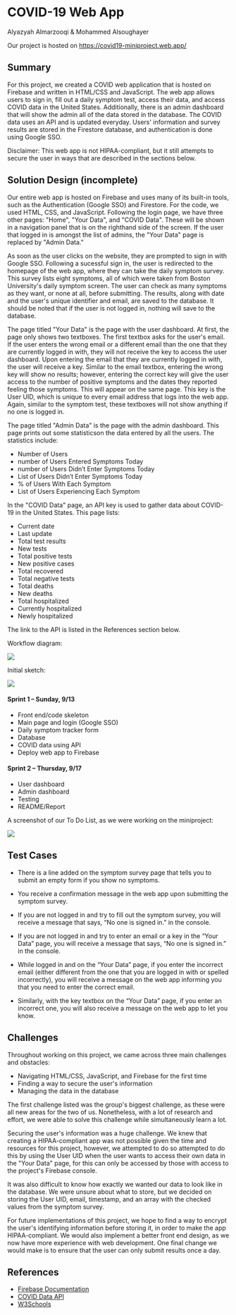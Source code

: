 # COVID-19 Web App

Alyazyah Almarzooqi & Mohammed Alsoughayer

Our project is hosted on https://covid19-miniproject.web.app/

## Summary
For this project, we created a COVID web application that is hosted on Firebase and written in HTML/CSS and JavaScript. The web app allows users to sign in, fill out a daily symptom test, access their data, and access COVID data in the United States. Additionally, there is an admin dashboard that will show the admin all of the data stored in the database. The COVID data uses an API and is updated everyday. Users' information and survey results are stored in the Firestore database, and authentication is done using Google SSO.

Disclaimer: This web app is not HIPAA-compliant, but it still attempts to secure the user in ways that are described in the sections below.

## Solution Design (incomplete)
Our entire web app is hosted on Firebase and uses many of its built-in tools, such as the Authentication (Google SSO) and Firestore. For the code, we used HTML, CSS, and JavaScript. Following the login page, we have three other pages: "Home", "Your Data", and "COVID Data". These will be shown in a navigation panel that is on the righthand side of the screen. If the user that logged in is amongst the list of admins, the "Your Data" page is replaced by "Admin Data."

As soon as the user clicks on the website, they are prompted to sign in with Google SSO. Following a sucessful sign in, the user is redirected to the homepage of the web app, where they can take the daily symptom survey. This survey lists eight symptoms, all of which were taken from Boston University's daily symptom screen. The user can check as many symptoms as they want, or none at all, before submitting. The results, along with date and the user's unique identifier and email, are saved to the database. It should be noted that if the user is not logged in, nothing will save to the database.

The page titled "Your Data" is the page with the user dashboard. At first, the page only shows two textboxes. The first textbox asks for the user's email. If the user enters the wrong email or a different email than the one that they are currently logged in with, they will not receive the key to access the user dashboard. Upon entering the email that they are currently logged in with, the user will receive a key. Similar to the email textbox, entering the wrong key will show no results; however, entering the correct key will give the user access to the number of positive symptoms and the dates they reported feeling those symptoms. This will appear on the same page. This key is the User UID, which is unique to every email address that logs into the web app. Again, similar to the symptom test, these textboxes will not show anything if no one is logged in.

The page titled "Admin Data" is the page with the admin dashboard. This page prints out some statisticson the data entered by all the users. The statistics include: 
* Number of Users
* number of Users Entered Symptoms Today  
* number of Users Didn’t Enter Symptoms Today 
* List of Users Didn’t Enter Symptoms Today
* % of Users With Each Symptom
* List of Users Experiencing  Each Symptom

In the "COVID Data" page, an API key is used to gather data about COVID-19 in the United States. This page lists:
* Current date
* Last update
* Total test results
* New tests
* Total positive tests
* New positive cases
* Total recovered
* Total negative tests
* Total deaths
* New deaths
* Total hospitalized
* Currently hospitalized
* Newly hospitalized

The link to the API is listed in the References section below.

Workflow diagram:

<img src="./images-report/workflow.png"/>

Initial sketch:

<img src="./images-report/initialsketch.jpg"/>

#### Sprint 1 – Sunday, 9/13
* Front end/code skeleton
* Main page and login (Google SSO)
* Daily symptom tracker form
* Database
* COVID data using API
* Deploy web app to Firebase

#### Sprint 2 – Thursday, 9/17
* User dashboard
* Admin dashboard
*	Testing
* README/Report

A screenshot of our To Do List, as we were working on the miniproject:

<img src="./images-report/todolist.png"/>

## Test Cases
* There is a line added on the symptom survey page that tells you to submit an empty form if you show no symptoms.

* You receive a confirmation message in the web app upon submitting the symptom survey.

* If you are not logged in and try to fill out the symptom survey, you will receive a message that says, “No one is signed in.” in the console.

* If you are not logged in and try to enter an email or a key in the “Your Data” page, you will receive a message that says, “No one is signed in.” in the console.

* While logged in and on the “Your Data” page, if you enter the incorrect email (either different from the one that you are logged in with or spelled incorrectly), you will receive a message on the web app informing you that you need to enter the correct email.

* Similarly, with the key textbox on the “Your Data” page, if you enter an incorrect one, you will also receive a message on the web app to let you know.

## Challenges
Throughout working on this project, we came across three main challenges and obstacles:
* Navigating HTML/CSS, JavaScript, and Firebase for the first time
* Finding a way to secure the user's information
* Managing the data in the database

The first challenge listed was the group's biggest challenge, as these were all new areas for the two of us. Nonetheless, with a lot of research and effort, we were able to solve this challenge while simultaneously learn a lot.

Securing the user's information was a huge challenge. We knew that creating a HIPAA-compliant app was not possible given the time and resources for this project, however, we attempted to do so attempted to do this by using the User UID when the user wants to access their own data in the "Your Data" page, for this can only be accessed by those with access to the project's Firebase console.

It was also difficult to know how exactly we wanted our data to look like in the database. We were unsure about what to store, but we decided on storing the User UID, email, timestamp, and an array with the checked values from the symptom survey.

For future implementations of this project, we hope to find a way to encrypt the user's identifying information before storing it, in order to make the app HIPAA-compliant. We would also implement a better front end design, as we now have more experience with web development. One final change we would make is to ensure that the user can only submit results once a day.

## References
* [Firebase Documentation](https://firebase.google.com/docs/web/setup)
* [COVID Data API](https://covidtracking.com/data/api)
* [W3Schools](https://www.w3schools.com/)
